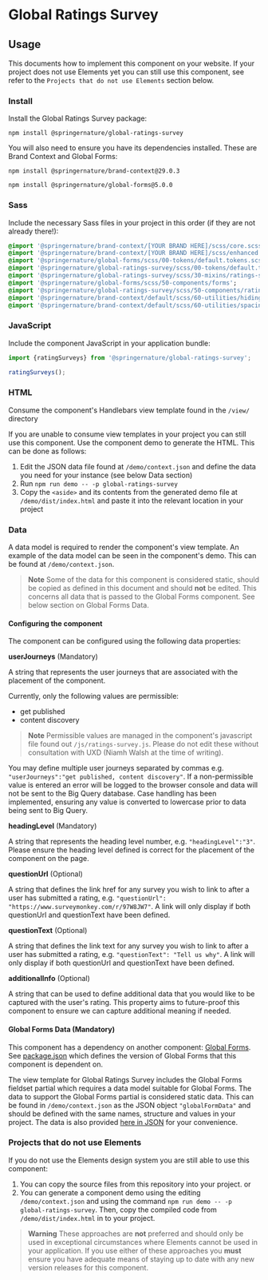 # Global Ratings Survey

## Usage
This documents how to implement this component on your website. If your project does not use Elements yet you can still use this component, see refer to the `Projects that do not use Elements` section below.
### Install
Install the Global Ratings Survey package:
```shell
npm install @springernature/global-ratings-survey
```
You will also need to ensure you have its dependencies installed. These are Brand Context and Global Forms:
```shell
npm install @springernature/brand-context@29.0.3
```
```shell
npm install @springernature/global-forms@5.0.0
```

### Sass
Include the necessary Sass files in your project in this order (if they are not already there!):
```sass
@import '@springernature/brand-context/[YOUR BRAND HERE]/scss/core.scss';
@import '@springernature/brand-context/[YOUR BRAND HERE]/scss/enhanced.scss';
@import '@springernature/global-forms/scss/00-tokens/default.tokens.scss';
@import '@springernature/global-ratings-survey/scss/00-tokens/default.tokens.scss';
@import '@springernature/global-ratings-survey/scss/30-mixins/ratings-survey-button';
@import '@springernature/global-forms/scss/50-components/forms';
@import '@springernature/global-ratings-survey/scss/50-components/ratings-survey';
@import '@springernature/brand-context/default/scss/60-utilities/hiding.scss';
@import '@springernature/brand-context/default/scss/60-utilities/spacing.scss';
```

### JavaScript
Include the component JavaScript in your application bundle:
```js
import {ratingSurveys} from '@springernature/global-ratings-survey';

ratingSurveys();
```

### HTML
Consume the component's Handlebars view template found in the `/view/` directory

If you are unable to consume view templates in your project you can still use this component. Use the component demo to generate the HTML. This can be done as follows:

1. Edit the JSON data file found at `/demo/context.json` and define the data you need for your instance (see below Data section) 
2. Run `npm run demo -- -p global-ratings-survey`
3. Copy the `<aside>` and its contents from the generated demo file at `/demo/dist/index.html` and paste it into the relevant location in your project

### Data
A data model is required to render the component's view template. An example of the data model can be seen in the component's demo. This can be found at `/demo/context.json`.

> **Note**
> Some of the data for this component is considered static, should be copied as defined in this document and should **not** be edited. This concerns all data that is passed to the Global Forms component. See below section on Global Forms Data.

#### Configuring the component
The component can be configured using the following data properties:

**userJourneys** (Mandatory)

A string that represents the user journeys that are associated with the placement of the component.

Currently, only the following values are permissible:
- get published
- content discovery

> **Note**
> Permissible values are managed in the component's javascript file found out `/js/ratings-survey.js`. Please do not edit these without consultation with UXD (Niamh Walsh at the time of writing).

You may define multiple user journeys separated by commas e.g. `"userJourneys":"get published, content discovery"`. If a non-permissible value is entered an error will be logged to the browser console and data will not be sent to the Big Query database. Case handling has been implemented, ensuring any value is converted to lowercase prior to data being sent to Big Query.

**headingLevel** (Mandatory)

A string that represents the heading level number, e.g. `"headingLevel":"3"`. Please ensure the heading level defined is correct for the placement of the component on the page.

**questionUrl** (Optional)

A string that defines the link href for any survey you wish to link to after a user has submitted a rating, e.g. `"questionUrl": "https://www.surveymonkey.com/r/97W8JW7"`. A link will only display if both questionUrl and questionText have been defined.

**questionText** (Optional)

A string that defines the link text for any survey you wish to link to after a user has submitted a rating, e.g. `"questionText": "Tell us why"`. A link will only display if both questionUrl and questionText have been defined.

**additionalInfo** (Optional)

A string that can be used to define additional data that you would like to be captured with the user's rating. This property aims to future-proof this component to ensure we can capture additional meaning if needed.

#### Global Forms Data (Mandatory)

This component has a dependency on another component: [Global Forms](https://github.com/springernature/frontend-toolkits/tree/main/toolkits/global/packages/global-forms). See [package.json](https://github.com/springernature/frontend-toolkits/tree/main/toolkits/global/packages/global-ratings-survey/package.json#L10) which defines the version of Global Forms that this component is dependent on.

The view template for Global Ratings Survey includes the Global Forms fieldset partial which requires a data model suitable for Global Forms. The data to support the Global Forms partial is considered static data. This can be found in `/demo/context.json` as the JSON object `"globalFormData"` and should be defined with the same names, structure and values in your project. The data is also provided [here in JSON](https://gist.github.com/benjclark/8c77fce1ab83a1c3fd8b9ed21be9f366) for your convenience.

### Projects that do not use Elements

If you do not use the Elements design system you are still able to use this component:

1. You can copy the source files from this repository into your project.
or
2. You can generate a component demo using the editing `/demo/context.json` and using the command `npm run demo -- -p global-ratings-survey`. Then, copy the compiled code from `/demo/dist/index.html` in to your project.

> **Warning**
> These approaches are **not** preferred and should only be used in exceptional circumstances where Elements cannot be used in your application. If you use either of these approaches you **must** ensure you have adequate means of staying up to date with any new version releases for this component. 

